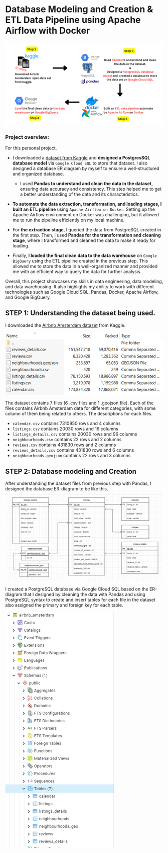 # Database Modeling and Creation & ETL Data Pipeline using Apache Airflow with Docker

![project_overview](images/project_overview.PNG)
### Project overview:

For this personal project, 
- I downloaded a [dataset from Kaggle](https://www.kaggle.com/datasets/erikbruin/airbnb-amsterdam) and **designed a PostgresSQL database model** via `Google Cloud SQL` to store that dataset. I also designed a database ER diagram by myself to ensure a well-structured and organized database.
  - I used **Pandas to understand and clean the data in the dataset**, ensuring data accuracy and consistency. This step helped me to get a better understanding of   the data and its characteristics.

- **To automate the data extraction, transformation, and loading stages, I built an ETL pipeline** using `Apache Airflow on Docker`. Setting up the Apache Airflow environment on Docker was challenging, but it allowed me to run the pipeline efficiently on my local machine.

- For **the extraction stage**, I queried the data from PostgreSQL created in the first step. Then, I used **Pandas for the transformation and cleaning stage**, where I  transformed and cleaned the data to make it ready for loading.

- Finally, **I loaded the final clean data to the data warehouse** on `Google BigQuery` using the ETL pipeline created in the previous step. This allowed me to store the data in a well-organized manner and provided me with an efficient way to query the data for further analysis.

Overall, this project showcases my skills in data engineering, data modeling, and data warehousing. It also highlights my ability to work with different technologies such as Google Cloud SQL, Pandas, Docker, Apache Airflow, and Google BigQuery.




## STEP 1: Understanding the dataset being used.
I downloaded the [Airbnb Amsterdam dataset](https://www.kaggle.com/datasets/erikbruin/airbnb-amsterdam) from Kaggle.

![dataset](images/dataset.PNG)

The dataset contains 7 files (6 .csv files and 1 .geojson file). Each of the files contains Airbnb Amsterdam data for different categories, with some column of them being related to others.
The descriptions for each files.
- `calendar.csv` contains 7310950 rows and 4 columns
- `listings.csv` contains 20030 rows and 16 columns
- `listings_details.csv` contains 20030 rows and 96 columns
- `neighbourhoods.csv` contains 22 rows and 2 columns
- `reviews.csv` contains 431830 rows and 2 columns
- `reviews_details.csv` contains 431830 rows and 6 columns
- `neighbourhoods.geojson` contains 22 rows and 3 columns

## STEP 2: Database modeling and Creation
After understanding the dataset files from previous step with Pandas, I designed the database ER-diagram to be like this.
![ER](images/ER.png)

I created a PostgreSQL database via Google Cloud SQL based on the ER-diagram that I designed by cleaning the data with Pandas and using PostgreSQL syntax to create and insert tables for each file in the dataset also assigned the primary and foreign key for each table.

![database](images/database.PNG)
